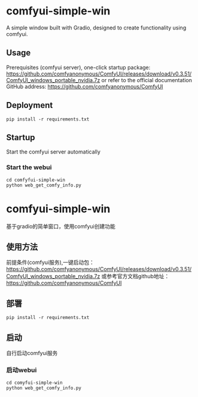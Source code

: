 # comfyui-simple-win
A simple window built with Gradio, designed to create functionality using comfyui.

## Usage
Prerequisites (comfyui server), one-click startup package: https://github.com/comfyanonymous/ComfyUI/releases/download/v0.3.51/ComfyUI_windows_portable_nvidia.7z 
or refer to the official documentation GitHub address: https://github.com/comfyanonymous/ComfyUI

## Deployment
````
pip install -r requirements.txt
````

## Startup
Start the comfyui server automatically

### Start the webui
````
cd comfyfui-simple-win
python web_get_comfy_info.py
````
# comfyui-simple-win
基于gradio的简单窗口，使用comfyui创建功能

## 使用方法
前提条件(comfyui服务),一键启动包：https://github.com/comfyanonymous/ComfyUI/releases/download/v0.3.51/ComfyUI_windows_portable_nvidia.7z
或参考官方文档github地址：https://github.com/comfyanonymous/ComfyUI

## 部署
```
pip install -r requirements.txt
```

## 启动
自行启动comfyui服务

### 启动webui
```
cd comyfui-simple-win
python web_get_comfy_info.py
```